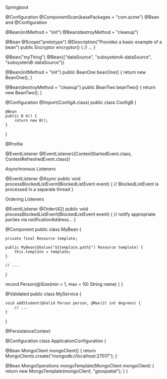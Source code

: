 Springboot

@Configuration
@ComponentScan(basePackages = "com.acme")
@Bean and @Configuration

@Bean(initMethod = "init")
@Bean(destroyMethod = "cleanup")


@Bean
@Scope("prototype")
@Description("Provides a basic example of a bean")
public Encryptor encryptor() {
	// ...
}

@Bean("myThing")
@Bean({"dataSource", "subsystemA-dataSource", "subsystemB-dataSource"})

@Bean(initMethod = "init")
public BeanOne beanOne() {
	return new BeanOne();
}

@Bean(destroyMethod = "cleanup")
public BeanTwo beanTwo() {
	return new BeanTwo();
}


@Configuration
@Import(ConfigA.class)
public class ConfigB {

	@Bean
	public B b() {
		return new B();
	}
}


@Profile


@EventListener
@EventListener({ContextStartedEvent.class, ContextRefreshedEvent.class})


Asynchronous Listeners

@EventListener
@Async
public void processBlockedListEvent(BlockedListEvent event) {
	// BlockedListEvent is processed in a separate thread
}

Ordering Listeners

@EventListener
@Order(42)
public void processBlockedListEvent(BlockedListEvent event) {
	// notify appropriate parties via notificationAddress...
}



@Component
public class MyBean {

	private final Resource template;

	public MyBean(@Value("${template.path}") Resource template) {
		this.template = template;
	}

	// ...
}



record Person(@Size(min = 1, max = 10) String name) {
}

@Validated
public class MyService {

	void addStudent(@Valid Person person, @Max(2) int degrees) {
		// ...
	}
}

@PersistenceContext


@Configuration
class ApplicationConfiguration {

  @Bean
  MongoClient mongoClient() {
      return MongoClients.create("mongodb://localhost:27017");
  }

  @Bean
  MongoOperations mongoTemplate(MongoClient mongoClient) {
      return new MongoTemplate(mongoClient, "geospatial");
  }
}